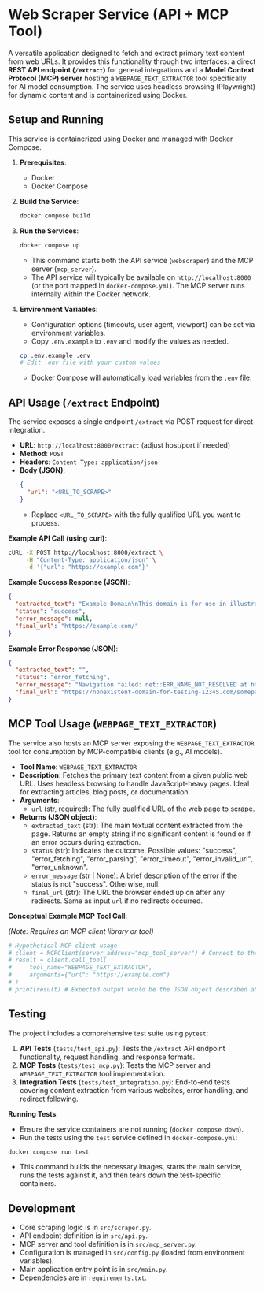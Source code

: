 # Web Scraper Service (API + MCP Tool)

A versatile application designed to fetch and extract primary text content from web URLs. It provides this functionality through two interfaces: a direct **REST API endpoint (`/extract`)** for general integrations and a **Model Context Protocol (MCP) server** hosting a `WEBPAGE_TEXT_EXTRACTOR` tool specifically for AI model consumption. The service uses headless browsing (Playwright) for dynamic content and is containerized using Docker.

## Setup and Running

This service is containerized using Docker and managed with Docker Compose.

1.  **Prerequisites**:
    *   Docker
    *   Docker Compose

2.  **Build the Service**:
    ```bash
    docker compose build
    ```

3.  **Run the Services**:
    ```bash
    docker compose up
    ```
    *   This command starts both the API service (`webscraper`) and the MCP server (`mcp_server`).
    *   The API service will typically be available on `http://localhost:8000` (or the port mapped in `docker-compose.yml`). The MCP server runs internally within the Docker network.

4.  **Environment Variables**:
    *   Configuration options (timeouts, user agent, viewport) can be set via environment variables.
    *   Copy `.env.example` to `.env` and modify the values as needed.
    ```bash
    cp .env.example .env
    # Edit .env file with your custom values
    ```
    *   Docker Compose will automatically load variables from the `.env` file.

## API Usage (`/extract` Endpoint)

The service exposes a single endpoint `/extract` via POST request for direct integration.

*   **URL**: `http://localhost:8000/extract` (adjust host/port if needed)
*   **Method**: `POST`
*   **Headers**: `Content-Type: application/json`
*   **Body (JSON)**:
    ```json
    {
      "url": "<URL_TO_SCRAPE>"
    }
    ```
    *   Replace `<URL_TO_SCRAPE>` with the fully qualified URL you want to process.

**Example API Call (using curl)**:

```bash
cURL -X POST http://localhost:8000/extract \
     -H "Content-Type: application/json" \
     -d '{"url": "https://example.com"}'
```

**Example Success Response (JSON)**:

```json
{
  "extracted_text": "Example Domain\nThis domain is for use in illustrative examples in documents...",
  "status": "success",
  "error_message": null,
  "final_url": "https://example.com/"
}
```

**Example Error Response (JSON)**:

```json
{
  "extracted_text": "",
  "status": "error_fetching",
  "error_message": "Navigation failed: net::ERR_NAME_NOT_RESOLVED at https://nonexistent-domain-for-testing-12345.com/somepage",
  "final_url": "https://nonexistent-domain-for-testing-12345.com/somepage"
}
```

## MCP Tool Usage (`WEBPAGE_TEXT_EXTRACTOR`)

The service also hosts an MCP server exposing the `WEBPAGE_TEXT_EXTRACTOR` tool for consumption by MCP-compatible clients (e.g., AI models).

*   **Tool Name**: `WEBPAGE_TEXT_EXTRACTOR`
*   **Description**: Fetches the primary text content from a given public web URL. Uses headless browsing to handle JavaScript-heavy pages. Ideal for extracting articles, blog posts, or documentation.
*   **Arguments**:
    *   `url` (str, required): The fully qualified URL of the web page to scrape.
*   **Returns (JSON object)**:
    *   `extracted_text` (str): The main textual content extracted from the page. Returns an empty string if no significant content is found or if an error occurs during extraction.
    *   `status` (str): Indicates the outcome. Possible values: "success", "error_fetching", "error_parsing", "error_timeout", "error_invalid_url", "error_unknown".
    *   `error_message` (str | None): A brief description of the error if the status is not "success". Otherwise, null.
    *   `final_url` (str): The URL the browser ended up on after any redirects. Same as input `url` if no redirects occurred.

**Conceptual Example MCP Tool Call**:

*(Note: Requires an MCP client library or tool)*

```python
# Hypothetical MCP client usage
# client = MCPClient(server_address="mcp_tool_server") # Connect to the server (name resolution depends on client context)
# result = client.call_tool(
#     tool_name="WEBPAGE_TEXT_EXTRACTOR",
#     arguments={"url": "https://example.com"}
# )
# print(result) # Expected output would be the JSON object described above
```

## Testing

The project includes a comprehensive test suite using `pytest`:

1. **API Tests** (`tests/test_api.py`): Tests the `/extract` API endpoint functionality, request handling, and response formats.
2. **MCP Tests** (`tests/test_mcp.py`): Tests the MCP server and `WEBPAGE_TEXT_EXTRACTOR` tool implementation.
3. **Integration Tests** (`tests/test_integration.py`): End-to-end tests covering content extraction from various websites, error handling, and redirect following.

**Running Tests**:
*   Ensure the service containers are not running (`docker compose down`).
*   Run the tests using the `test` service defined in `docker-compose.yml`:
```bash
docker compose run test
```
*   This command builds the necessary images, starts the main service, runs the tests against it, and then tears down the test-specific containers.

## Development

*   Core scraping logic is in `src/scraper.py`.
*   API endpoint definition is in `src/api.py`.
*   MCP server and tool definition is in `src/mcp_server.py`.
*   Configuration is managed in `src/config.py` (loaded from environment variables).
*   Main application entry point is in `src/main.py`.
*   Dependencies are in `requirements.txt`. 